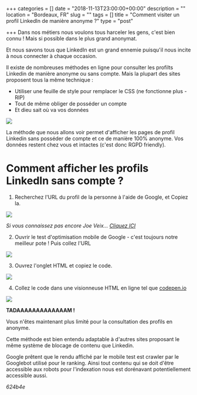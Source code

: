 +++
categories = []
date = "2018-11-13T23:00:00+00:00"
description = ""
location = "Bordeaux, FR"
slug = ""
tags = []
title = "Comment visiter un profil LinkedIn de manière anonyme ?"
type = "post"

+++
Dans nos métiers nous voulons tous harceler les gens, c'est bien connu ! Mais si possible dans le plus grand anonymat.

Et nous savons tous que LinkedIn est un grand ennemie puisqu'il nous incite à nous connecter à chaque occasion.

Il existe de nombreuses méthodes en ligne pour consulter les profilts Linkedin de manière anonyme ou sans compte. Mais la plupart des sites proposent tous la même technique :

* Utiliser une feuille de style pour remplacer le CSS (ne fonctionne plus - RIP)
* Tout de même obliger de posséder un compte
* Et dieu sait où va vos données 

![](/uploads/watching-you.gif)

La méthode que nous allons voir permet d'afficher les pages de profil Linkedin sans posséder de compte et ce de manière 100% anonyme. Vos données restent chez vous et intactes (c'est donc RGPD friendly).

# Comment afficher les profils LinkedIn sans compte ?

1. Recherchez l'URL du profil de la personne à l'aide de Google, et Copiez la.

![](/uploads/joeveix.PNG)

_Si vous connaissez pas encore Joe Veix..._ [_Cliquez ICI_](https://theoutline.com/post/5495/how-to-beat-linked-in-the-game)

2. Ouvrir le test d'optimisation mobile de Google - c'est toujours notre meilleur pote ! Puis collez l'URL

![](/uploads/test_opti_mobile.PNG)

3. Ouvrez l'onglet HTML et copiez le code.

![](/uploads/copy.png)

4. Collez le code dans une visionneuse HTML en ligne tel que [codepen.io]()

![](/uploads/linkedin_profile.PNG)

**TADAAAAAAAAAAAAAM !**

Vous n'êtes maintenant plus limité pour la consultation des profils en anonyme.

Cette méthode est bien entendu adaptable à d'autres sites proposant le même système de blocage de contenu que Linkedin.

Google prêtent que le rendu affiché par le mobile test est crawler par le Googlebot utilisé pour le ranking. Ainsi tout contenu qui se doit d'être accessible aux robots pour l'indexation nous est dorénavant potentiellement accessible aussi.

_624b4e_